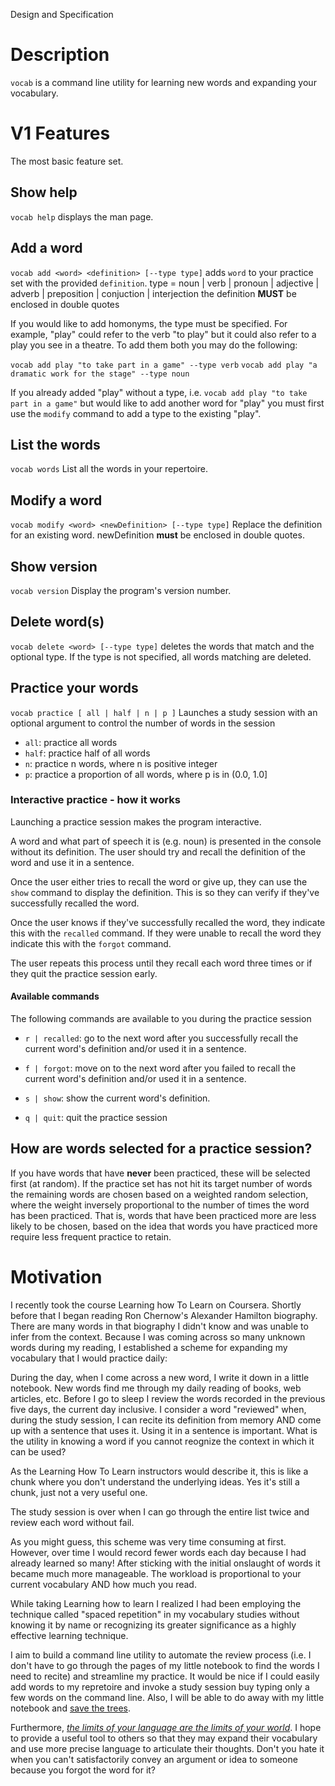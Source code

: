Design and Specification

# Description
`vocab` is a command line utility for learning new words and expanding your
vocabulary.

# V1 Features
The most basic feature set.

## Show help
`vocab help`
displays the man page.

## Add a word
`vocab add <word> <definition> [--type type]`
adds `word` to your practice set with the provided `definition`.
type = noun | verb | pronoun | adjective | adverb | preposition | conjuction | interjection
the definition **MUST** be enclosed in double quotes

If you would like to add homonyms, the type must be specified. For example, "play" could refer
to the verb "to play" but it could also refer to a play you see in a theatre. To
add them both you may do the following:

`vocab add play "to take part in a game" --type verb`
`vocab add play "a dramatic work for the stage" --type noun`

If you already added "play" without a type, i.e.
`vocab add play "to take part in a game"`
but would like to add another word for "play" you must first use the `modify`
command to add a type to the existing "play".

## List the words
`vocab words`
List all the words in your repertoire.

## Modify a word
`vocab modify <word> <newDefinition> [--type type]`
Replace the definition for an existing word.
newDefinition **must** be enclosed in double quotes.

## Show version
`vocab version`
Display the program's version number.

## Delete word(s)
`vocab delete <word> [--type type]`
deletes the words that match <word> and the optional type. If the type is not
specified, all words matching <word> are deleted.

## Practice your words
`vocab practice [ all | half | n | p ]`
Launches a study session with an optional argument to control the number of
words in the session
- `all`: practice all words
- `half`: practice half of all words
- `n`: practice n words, where n is positive integer
- `p`: practice a proportion of all words, where p is in (0.0, 1.0]

### Interactive practice - how it works
Launching a practice session makes the program interactive.

A word and what part of speech it is (e.g. noun) is presented in the console
without its definition. The user should try and recall the definition of the
word and use it in a sentence.

Once the user either tries to recall the word or give up, they can use the
`show` command to display the definition. This is so they can verify if they've
successfully recalled the word.

Once the user knows if they've successfully recalled the word, they indicate
this with the `recalled` command. If they were unable to recall the word they
indicate this with the `forgot` command.

The user repeats this process until they recall each word three times or if
they quit the practice session early.

#### Available commands
The following commands are available to you during the practice session

- `r | recalled`:   go to the next word after you successfully recall the
                    current word's definition and/or used it in a sentence.

- `f | forgot`:     move on to the next word after you failed to recall the
                    current word's definition and/or used it in a sentence.

- `s | show`:       show the current word's definition.

- `q | quit`:       quit the practice session 

## How are words selected for a practice session?
If you have words that have **never** been practiced, these will be selected
first (at random). If the practice set has not hit its target number of words
the remaining words are chosen based on a weighted random selection, where the
weight inversely proportional to the number of times the word has been
practiced. That is, words that have been practiced more are less likely to be
chosen, based on the idea that words you have practiced more require less
frequent practice to retain.

# Motivation
I recently took the course Learning how To Learn on Coursera. Shortly before
that I began reading Ron Chernow's Alexander Hamilton biography. There are many
words in that biography I didn't know and was unable to infer from the context.
Because I was coming across so many unknown words during my reading, I
established a scheme for expanding my vocabulary that I would practice daily:

During the day, when I come across a new word, I write it down
in a little notebook. New words find me through my daily reading of books, web
articles, etc. Before I go to sleep I review the words recorded in the previous
five days, the current day inclusive. I consider a word "reviewed" when, during the study session, I can
recite its definition from memory AND come up with a sentence that uses it.
Using it in a sentence is important. What is the utility in knowing a word if
you cannot reognize the context in which it can be used?

As the Learning How To Learn instructors would describe it, this is like a chunk
where you don't understand the underlying ideas. Yes it's still a chunk, just
not a very useful one.

The study session is over when I can go through the entire list twice and review
each word without fail.

As you might guess, this scheme was very time consuming at first. However, over
time I would record fewer words each day because I had already learned so many!
After sticking with the initial onslaught of words it became much more
manageable. The workload is proportional to your current vocabulary AND how much
you read.

While taking Learning how to learn I realized I had been employing the technique
called "spaced repetition" in my vocabulary studies without knowing it by name
or recognizing its greater significance as a highly effective learning technique.

I aim to build a command line utility to automate the review process (i.e. I
don't have to go through the pages of my little notebook to find the words I
need to recite) and streamline my practice. It would be nice if I could easily
add words to my repretoire and invoke a study session buy typing only a few
words on the command line. Also, I will be able to do away with my little
notebook and [save the
trees](https://twosidesna.org/US/going-paperless-does-not-save-trees/).

Furthermore, [_the limits of your language are the limits of your
world_](https://oregonstate.edu/instruct/phl201/modules/Philosophers/Wittgenstein/wittgenstein.html).
I hope to provide a useful tool to others so that they may expand their
vocabulary and use more precise language to articulate their thoughts. Don't you
hate it when you can't satisfactorily convey an argument or idea to someone
because you forgot the word for it?
